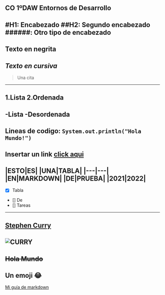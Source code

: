 CO
1ºDAW Entornos de Desarrollo
---
#H1: Encabezado
##H2: Segundo encabezado
######: Otro tipo de encabezado
---
**Texto en negrita**
---
*Texto en cursiva* 
---
>Una cita
---
1.Lista
2.Ordenada
---
-Lista
-Desordenada
---
Lineas de codigo:
`System.out.println("Hola Mundo!")`
---
Insertar un link
[click aqui](https://www.google.es)
---
|ESTO|ES|
|UNA|TABLA|
|---|---|
|EN|MARKDOWN|
|DE|PRUEBA|
|2021|2022|
---
- [x] Tabla
- [] De
- [] Tareas
---
[Stephen Curry](https://www.diariodesevilla.es/2021/12/15/deporte/Stephen-Curry_1638446197_149113759_667x375.jpg)
---
![CURRY](https://www.diariodesevilla.es/2021/12/15/deporte/Stephen-Curry_1638446197_149113759_667x375.jpg)
--
~~Hola Mundo~~
--
Un emoji :joy:
---
[Mi guía de markdown](git.md)
